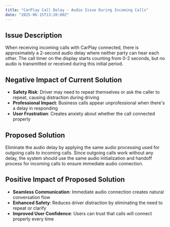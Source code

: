 ```yaml
---
title: "CarPlay Call Delay - Audio Issue During Incoming Calls"
date: "2025-06-15T13:20:00Z"
---
```


## Issue Description

When receiving incoming calls with CarPlay connected, there is approximately a 2-second audio delay where neither party can hear each other. The call timer on the display starts counting from 0-2 seconds, but no audio is transmitted or received during this initial period.

## Negative Impact of Current Solution

- **Safety Risk**: Driver may need to repeat themselves or ask the caller to repeat, causing distraction during driving
- **Professional Impact**: Business calls appear unprofessional when there's a delay in responding
- **User Frustration**: Creates anxiety about whether the call connected properly

## Proposed Solution

Eliminate the audio delay by applying the same audio processing used for outgoing calls to incoming calls. Since outgoing calls work without any delay, the system should use the same audio initialization and handoff process for incoming calls to ensure immediate audio connection.

## Positive Impact of Proposed Solution

- **Seamless Communication**: Immediate audio connection creates natural conversation flow
- **Enhanced Safety**: Reduces driver distraction by eliminating the need to repeat or clarify
- **Improved User Confidence**: Users can trust that calls will connect properly every time
